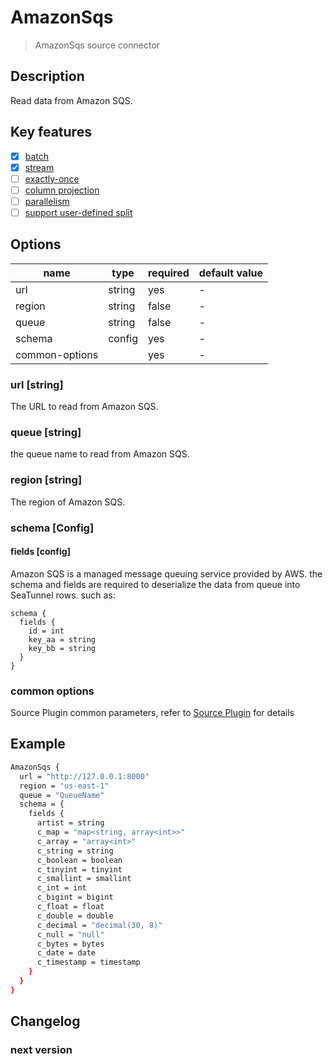 # AmazonSqs

> AmazonSqs source connector

## Description

Read data from Amazon SQS.

## Key features

- [x] [batch](../../concept/connector-v2-features.md)
- [x] [stream](../../concept/connector-v2-features.md)
- [ ] [exactly-once](../../concept/connector-v2-features.md)
- [ ] [column projection](../../concept/connector-v2-features.md)
- [ ] [parallelism](../../concept/connector-v2-features.md)
- [ ] [support user-defined split](../../concept/connector-v2-features.md)

## Options

|      name      |  type  | required | default value |
|----------------|--------|----------|---------------|
| url            | string | yes      | -             |
| region         | string | false    | -             |
| queue          | string | false    | -             |
| schema         | config | yes      | -             |
| common-options |        | yes      | -             |

### url [string]

The URL to read from Amazon SQS.

### queue [string]

the queue name to read from Amazon SQS.

### region [string]

The region of Amazon SQS.

### schema [Config]

#### fields [config]

Amazon SQS is a managed message queuing service provided by AWS. the schema and fields are required to deserialize the data from
queue into SeaTunnel rows.
such as:

```
schema {
  fields {
    id = int
    key_aa = string
    key_bb = string
  }
}
```

### common options

Source Plugin common parameters, refer to [Source Plugin](common-options.md) for details

## Example

```bash
AmazonSqs {
  url = "http://127.0.0.1:8000"
  region = "us-east-1"
  queue = "QueueName"
  schema = {
    fields {
      artist = string
      c_map = "map<string, array<int>>"
      c_array = "array<int>"
      c_string = string
      c_boolean = boolean
      c_tinyint = tinyint
      c_smallint = smallint
      c_int = int
      c_bigint = bigint
      c_float = float
      c_double = double
      c_decimal = "decimal(30, 8)"
      c_null = "null"
      c_bytes = bytes
      c_date = date
      c_timestamp = timestamp
    }
  }
}
```

## Changelog

### next version

